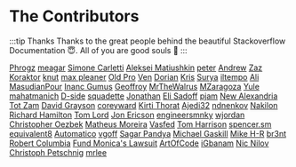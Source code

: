 # The Contributors

:::tip Thanks
Thanks to the great people behind the beautiful Stackoverflow Documentation :innocent:. All of you are good souls :100:
:::

[Phrogz](https://stackoverflow.com/users/405017/phrogz) [meagar](https://stackoverflow.com/users/229044/meagar) [Simone Carletti](https://stackoverflow.com/users/123527/simone-carletti) [Aleksei Matiushkin](https://stackoverflow.com/users/2035262/aleksei-matiushkin) [peter](https://stackoverflow.com/users/923315/peter) [Andrew](https://stackoverflow.com/users/417872/andrew) [Zaz](https://stackoverflow.com/users/405550/zaz) [Koraktor](https://stackoverflow.com/users/81071/koraktor) [knut](https://stackoverflow.com/users/676874/knut) [max pleaner](https://stackoverflow.com/users/2981429/max-pleaner) [Old Pro](https://stackoverflow.com/users/712765/old-pro) [Ven](https://stackoverflow.com/users/1737909/ven) [Dorian](https://stackoverflow.com/users/407213/dorian) [Kris](https://stackoverflow.com/users/22237/kris) [Surya](https://stackoverflow.com/users/645886/surya) [iltempo](https://stackoverflow.com/users/428260/iltempo) [Ali MasudianPour](https://stackoverflow.com/users/713916/ali-masudianpour) [Inanc Gumus](https://stackoverflow.com/users/115363/inanc-gumus) [Geoffroy](https://stackoverflow.com/users/610351/geoffroy) [MrTheWalrus](https://stackoverflow.com/users/763096/mrthewalrus) [MZaragoza](https://stackoverflow.com/users/1380867/mzaragoza) [Yule](https://stackoverflow.com/users/671422/yule) [mahatmanich](https://stackoverflow.com/users/316408/mahatmanich) [D-side](https://stackoverflow.com/users/2076787/d-side) [squadette](https://stackoverflow.com/users/7754/squadette) [Jonathan](https://stackoverflow.com/users/1772/jonathan) [Eli Sadoff](https://stackoverflow.com/users/5021321/eli-sadoff) [pjam](https://stackoverflow.com/users/919641/pjam) [New Alexandria](https://stackoverflow.com/users/263858/new-alexandria) [Tot Zam](https://stackoverflow.com/users/4660897/tot-zam) [David Grayson](https://stackoverflow.com/users/28128/david-grayson) [coreyward](https://stackoverflow.com/users/203130/coreyward) [Kirti Thorat](https://stackoverflow.com/users/1012097/kirti-thorat) [Ajedi32](https://stackoverflow.com/users/1157054/ajedi32) [ndnenkov](https://stackoverflow.com/users/2423164/ndnenkov) [Nakilon](https://stackoverflow.com/users/322020/nakilon) [Richard Hamilton](https://stackoverflow.com/users/4703663/richard-hamilton) [Tom Lord](https://stackoverflow.com/users/1954610/tom-lord) [Jon Ericson](https://stackoverflow.com/users/1438/jon-ericson) [engineersmnky](https://stackoverflow.com/users/1978251/engineersmnky) [wjordan](https://stackoverflow.com/users/2518355/wjordan) [Christopher Oezbek](https://stackoverflow.com/users/278842/christopher-oezbek) [Matheus Moreira](https://stackoverflow.com/users/512904/matheus-moreira) [Vasfed](https://stackoverflow.com/users/177053/vasfed) [Tom Harrison](https://stackoverflow.com/users/414127/tom-harrison) [spencer.sm](https://stackoverflow.com/users/3498950/spencer-sm) [equivalent8](https://stackoverflow.com/users/473040/equivalent8) [Automatico](https://stackoverflow.com/users/741850/automatico) [vgoff](https://stackoverflow.com/users/485864/vgoff) [Sagar Pandya](https://stackoverflow.com/users/5101493/sagar-pandya) [Michael Gaskill](https://stackoverflow.com/users/2577852/michael-gaskill) [Mike H-R](https://stackoverflow.com/users/966097/mike-h-r) [br3nt](https://stackoverflow.com/users/848668/br3nt) [Robert Columbia](https://stackoverflow.com/users/6471538/robert-columbia) [Fund Monica&#39;s Lawsuit](https://stackoverflow.com/users/1863564/fund-monicas-lawsuit) [ArtOfCode](https://stackoverflow.com/users/3160466/artofcode) [iGbanam](https://stackoverflow.com/users/393021/igbanam) [Nic Nilov](https://stackoverflow.com/users/2116518/nic-nilov) [Christoph Petschnig](https://stackoverflow.com/users/348987/christoph-petschnig) [mrlee](https://stackoverflow.com/users/818057/mrlee) 